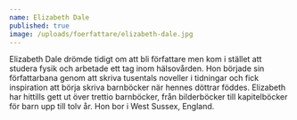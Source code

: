 ```yaml
---
name: Elizabeth Dale
published: true
image: /uploads/foerfattare/elizabeth-dale.jpg
---
```

Elizabeth Dale drömde tidigt om att bli författare men kom i stället att studera fysik och arbetade ett tag inom hälsovården. Hon började sin författarbana genom att skriva tusentals noveller i tidningar och fick inspiration att börja skriva barnböcker när hennes döttrar föddes. Elizabeth har hittills gett ut över trettio barnböcker, från bilderböcker till kapitelböcker för barn upp till tolv år. Hon bor i West Sussex, England.
